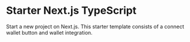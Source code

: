 # Starter Next.js TypeScript

Start a new project on Next.js. This starter template consists of a connect wallet button and wallet integration.